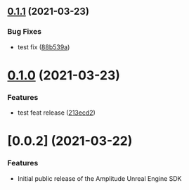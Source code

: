 ## [0.1.1](https://github.com/jooohhn/Amplitude-Unreal/compare/v0.1.0...v0.1.1) (2021-03-23)


### Bug Fixes

* test fix ([88b539a](https://github.com/jooohhn/Amplitude-Unreal/commit/88b539a9a84fb60e54475619c62251d55c5a19f3))

# [0.1.0](https://github.com/jooohhn/Amplitude-Unreal/compare/v0.0.2...v0.1.0) (2021-03-23)


### Features

* test feat release ([213ecd2](https://github.com/jooohhn/Amplitude-Unreal/commit/213ecd29837e85c7ec40d7735a1024a91877650c))

# [0.0.2] (2021-03-22)

### Features

- Initial public release of the Amplitude Unreal Engine SDK

